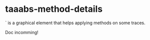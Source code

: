 # taaabs-method-details

<taaabs-method-details>` is a graphical element that helps applying methods on some traces.

Doc incomming!
